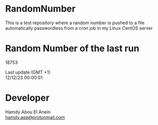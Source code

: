 # RandomNumber    
This is a test repository where a random number is pushed to a file automatically passwordless from a cron job in my Linux CentOS server    
# Random Number of the last run   
18753
      
Last update (GMT +1)    
12/12/23 00:00:01
# Developer    
Hamdy Abou El Anein   
hamdy.aea@protonmail.com

